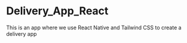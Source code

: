 # Delivery_App_React
This is an app where we use React Native and Tailwind CSS to create a delivery app
